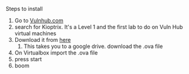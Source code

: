 Steps to install
1. Go to [Vulnhub.com](https://vulnhub.com)
2. search for Kioptrix. It's a Level 1 and the first lab to do on Vuln Hub virtual machines
3. Download it from [here](https://tcm-security.com/kioptrix)
	1. This takes you to a google drive. download the .ova file
4. On Virtualbox import the .ova file
5. press start
6. boom
